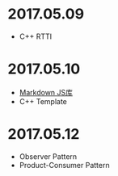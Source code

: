 # 2017.05.09

- C++ RTTI

# 2017.05.10

- [Markdown JS库](https://my.oschina.net/sulliy/blog/527059)
- C++ Template

# 2017.05.12

- Observer Pattern
- Product-Consumer Pattern
